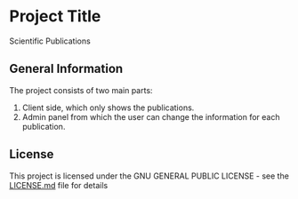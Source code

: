 # Project Title

Scientific Publications

## General Information

The project consists of two main parts: 
1. Client side, which only shows the publications. 
2. Admin panel from which the user can change the information for each publication.

## License

This project is licensed under the GNU GENERAL PUBLIC LICENSE - see the [LICENSE.md](LICENSE.md) file for details

